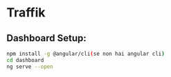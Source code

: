 # Traffik

## Dashboard Setup:
```bash
npm install -g @angular/cli(se non hai angular cli)
cd dashboard
ng serve --open
```
